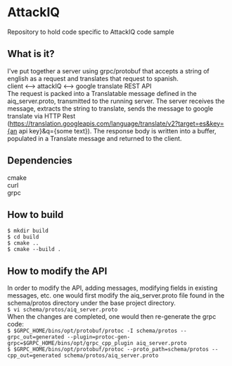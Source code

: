 # AttackIQ
Repository to hold code specific to AttackIQ code sample

## What is it?
I've put together a server using grpc/protobuf that accepts a 
string of english as a request and translates that request to spanish.  
client <--> attackIQ <--> google translate REST API  
The request is packed into a Translatable message defined in the 
aiq_server.proto, transmitted to the running server. The server receives the message,
extracts the string to translate, sends the message to google translate via HTTP Rest 
(https://translation.googleapis.com/language/translate/v2?target=es&key={an api key}&q={some text}). 
The response body is written into a buffer, populated in a Translate message and returned 
to the client. 

## Dependencies
cmake  
curl  
grpc

## How to build
`$ mkdir build`  
`$ cd build`    
`$ cmake ..`    
`$ cmake --build .` 

## How to modify the API
In order to modify the API, adding messages, modifying fields in existing messages, etc. 
one would first modify the aiq_server.proto file found in the schema/protos directory under 
the base project directory.  
`$ vi schema/protos/aiq_server.proto`    
When the changes are completed, one would then re-generate the grpc code:  
`$ $GRPC_HOME/bins/opt/protobuf/protoc -I schema/protos --grpc_out=generated --plugin=protoc-gen-grpc=$GRPC_HOME/bins/opt/grpc_cpp_plugin aiq_server.proto`  
`$ $GRPC_HOME/bins/opt/protobuf/protoc --proto_path=schema/protos --cpp_out=generated schema/protos/aiq_server.proto`
